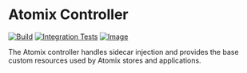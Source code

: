 <!--
SPDX-FileCopyrightText: 2023-present Intel Corporation
SPDX-License-Identifier: Apache-2.0
-->

# Atomix Controller

[![Build](https://img.shields.io/github/actions/workflow/status/micro-onos-revamped/atomix/controller-verify.yml)](https://github.com/micro-onos-revamped/atomix/actions/workflows/controller-verify.yml)
[![Integration Tests](https://img.shields.io/github/actions/workflow/status/micro-onos-revamped/atomix/controller-test.yml)](https://github.com/micro-onos-revamped/atomix/actions/workflows/controller-test.yml)
[![Image](https://img.shields.io/docker/v/atomix/controller?label=release)](https://hub.docker.com/repository/docker/atomix/controller)

The Atomix controller handles sidecar injection and provides the base custom resources used by Atomix
stores and applications.
